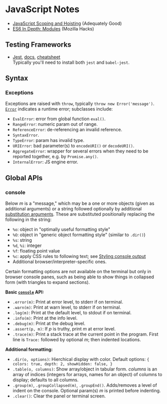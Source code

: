 JavaScript Notes
================

* [JavaScript Scoping and Hoisting][jshoist] (Adequately Good)
* [ES6 In Depth: Modules][es6modules] (Mozilla Hacks)


Testing Frameworks
------------------

* [Jest], [docs][jest-doc], [cheatsheet][jest-cheat]  
  Typically you'll need to install both `jest` and `babel-jest`.


Syntax
------

### Exceptions

Exceptions are raised with `throw`, typically `throw new Error('message')`.
[`Error`] indicates a runtime error; subclasses include:
- `EvalError`: error from global function `eval()`.
- `RangeError`: numeric param out of range.
- `ReferenceError`: de-referencing an invalid reference.
- `SyntaxError`.
- `TypeError`: param has invalid type.
- `URIError`: bad parameter(s) to `encodeURI()` or `decodeURI()`.
- `AggregateError`: wrapper for several errors when they need to be
  reported together, e.g. by `Promise.any()`.
- `InternalError`: JS engine error.


Global APIs
-----------

### console

Below _m_ is a "message," which may be a one or more objects (given as
additional arguments) or a string followed optionally by additional
[substitution arguments]. These are substituted positionally replacing the
following in the string:
- `%o`: object in "optimally useful formatting style"
- `%O`: object in "generic object formatting style" (similar to `.dir()`)
- `%s`: string
- `%d`, `%i`: integer
- `%f`: floating point value
- `%c`: apply CSS rules to following text; see [Styling console output]
- Additional browser/interpreter-specific ones.

Certain formatting options are not available on the terminal but only in
browser console panes, such as being able to show things in collapsed form
(with triangles to expand sections).

__Basic [`console`] API:__
- `.error(m)`: Print at error level, to stderr if on terminal.
- `.warn(m)`: Print at warn level, to stderr if on terminal.
- `.log(m)`: Print at the default level, to stdout if on terminal.
- `.info(m)`: Print at the info level.
- `.debug(m)`: Print at the debug level.
- `.assert(p, m)`: If _p_ is truthy, print _m_ at error level.
- `.trace(m)`: Print a stack trace at the current point in the program.
  First line is `Trace:` followed by optional _m_; then indented locations.

__Additional formatting:__
- `.dir(o, options)`: Hierchical display with color.
  Default options: `{ colors: true, depth: 2, showHidden: false, }`
- `.table(o, columns)`: Show array/object in tabular form. _columns_ is an
  array of indices (integers for arrays, names for an object) of columns to
  display; defaults to all columns.
- `.group(m)`, `.groupCollapsed(m)`, `.groupEnd()`. Adds/removes a level of
  indent on the console. Optional param(s) _m_ is printed before indenting.
- `.clear()`: Clear the panel or terminal screen.


<!-------------------------------------------------------------------->

<!-- Testing Frameworks -->
[jest]: ./jest.md
[jest-doc]: https://facebook.github.io/jest/docs/en/getting-started.html
[jest-cheat]: https://devhints.io/jest
[es6modules]: https://hacks.mozilla.org/2015/08/es6-in-depth-modules/
[jshoist]: http://www.adequatelygood.com/JavaScript-Scoping-and-Hoisting.html

<!-- Syntax -->
[`Error`]: https://developer.mozilla.org/en-US/docs/Web/JavaScript/Reference/Global_Objects/Error

<!-- Global APIs -->
[Styling console output]: https://developer.mozilla.org/en-US/docs/Web/API/console#styling_console_output
[`console`]: https://developer.mozilla.org/en-US/docs/Web/API/console
[substitution arguments]: https://developer.mozilla.org/en-US/docs/Web/API/console#using_string_substitutions
